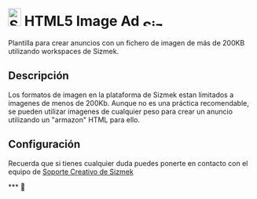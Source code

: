 # <a href="https://platform.mediamind.com"><img src="http://www.sizmek.es/eb/users/javiegido_/__logos/HTML5.png" alt="Sizmek" width="26" height="36" /></a> HTML5 Image Ad <a href="https://platform.mediamind.com"><img src="http://www.sizmek.es/eb/users/javiegido_/__logos/logo-dark.png" alt="Sizmek" width="57" height="15" /></a>

Plantilla para crear anuncios con un fichero de imagen de más de 200KB utilizando workspaces de Sizmek.

## Descripción

Los formatos de imagen en la plataforma de Sizmek estan limitados a imagenes de menos de 200Kb. Aunque no es una práctica recomendable, se pueden utilizar imagenes de cualquier peso para crear un anuncio utilizando un "armazon" HTML para ello.

## Configuración 

Recuerda que si tienes cualquier duda puedes ponerte en contacto con el equipo de <a href="mailto:creativesupport-spain@sizmek.com">Soporte Creativo de Sizmek</a>

*** 